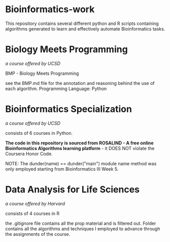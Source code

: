 # Bioinformatics-work


This repository contains several different python and R scripts containing algorithms generated to learn and effectively automate Bioinformatics tasks.

# Biology Meets Programming
_a course offered by UCSD_ 

BMP - Biology Meets Programming

see the BMP.md file for the annotation and reasoning behind the use of each algorithm. Programming Language: Python

# Bioinformatics Specialization 
_a course offered by UCSD_ 

consists of 6 courses in Python. 

**The code in this repository is sourced from ROSALIND - A free online Bioinformatics Algorithms learning platform** - it DOES NOT violate the Coursera Honor Code.

NOTE: The dunder(name) == dunder("main") module name method was only employed starting from Bioinformatics III Week 5.

# Data Analysis for Life Sciences
_a course offered by Harvard_

consists of 4 courses in R 

the .gitignore file contains all the prop material and is filtered out.
Folder contains all the algorithms and techniques I employed to advance through the assignments of the course. 

